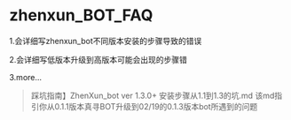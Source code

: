 # zhenxun_BOT_FAQ
1.会详细写zhenxun_bot不同版本安装的步骤导致的错误

2.会详细写低版本升级到高版本可能会出现的步骤错

3.more...

> 踩坑指南】ZhenXun_bot ver 1.3.0+ 安装步骤从1.1到1.3的坑.md
> 该md指引你从0.1.1版本真寻BOT升级到02/19的0.1.3版本bot所遇到的问题

